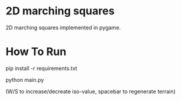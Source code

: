 # 2D marching squares
2D marching squares implemented in pygame.

# How To Run
pip install -r requirements.txt

python main.py

(W/S to increase/decreate iso-value, spacebar to regenerate terrain)
